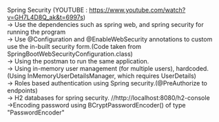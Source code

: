 Spring Security (YOUTUBE : https://www.youtube.com/watch?v=GH7L4D8Q_ak&t=6997s)<br/>
-> Use the dependencies such as spring web, and spring security for running the program<br/>
-> Use @Configuration and @EnableWebSecurity annotations to custom use the in-built security form.(Code taken from SpringBootWebSecurityConfiguration.class)<br/>
-> Using the postman to run the same application.<br/>
-> Using in-memory user management (for multiple users), hardcoded. (Using InMemoryUserDetailsManager, which requires UserDetails)<br/>
-> Roles based authentication using Spring security.(@PreAuthorize to endpoints)<br/>
-> H2 databases for spring security. //http://localhost:8080/h2-console<br/>
->Encoding password using BCryptPasswordEncoder() of type "PasswordEncoder"
